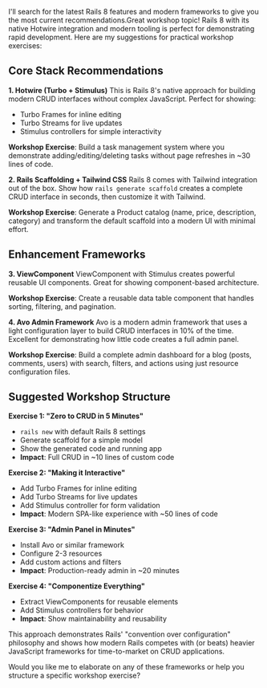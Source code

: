 I'll search for the latest Rails 8 features and modern frameworks to give you the most current recommendations.Great workshop topic! Rails 8 with its native Hotwire integration and modern tooling is perfect for demonstrating rapid development. Here are my suggestions for practical workshop exercises:

## Core Stack Recommendations

**1. Hotwire (Turbo + Stimulus)**
This is Rails 8's native approach for building modern CRUD interfaces without complex JavaScript. Perfect for showing:
- Turbo Frames for inline editing
- Turbo Streams for live updates
- Stimulus controllers for simple interactivity

**Workshop Exercise**: Build a task management system where you demonstrate adding/editing/deleting tasks without page refreshes in ~30 lines of code.

**2. Rails Scaffolding + Tailwind CSS**
Rails 8 comes with Tailwind integration out of the box. Show how `rails generate scaffold` creates a complete CRUD interface in seconds, then customize it with Tailwind.

**Workshop Exercise**: Generate a Product catalog (name, price, description, category) and transform the default scaffold into a modern UI with minimal effort.

## Enhancement Frameworks

**3. ViewComponent**
ViewComponent with Stimulus creates powerful reusable UI components. Great for showing component-based architecture.

**Workshop Exercise**: Create a reusable data table component that handles sorting, filtering, and pagination.

**4. Avo Admin Framework**
Avo is a modern admin framework that uses a light configuration layer to build CRUD interfaces in 10% of the time. Excellent for demonstrating how little code creates a full admin panel.

**Workshop Exercise**: Build a complete admin dashboard for a blog (posts, comments, users) with search, filters, and actions using just resource configuration files.

## Suggested Workshop Structure

**Exercise 1: "Zero to CRUD in 5 Minutes"**
- `rails new` with default Rails 8 settings
- Generate scaffold for a simple model
- Show the generated code and running app
- **Impact**: Full CRUD in ~10 lines of custom code

**Exercise 2: "Making it Interactive"**
- Add Turbo Frames for inline editing
- Add Turbo Streams for live updates
- Add Stimulus controller for form validation
- **Impact**: Modern SPA-like experience with ~50 lines of code

**Exercise 3: "Admin Panel in Minutes"**
- Install Avo or similar framework
- Configure 2-3 resources
- Add custom actions and filters
- **Impact**: Production-ready admin in ~20 minutes

**Exercise 4: "Componentize Everything"**
- Extract ViewComponents for reusable elements
- Add Stimulus controllers for behavior
- **Impact**: Show maintainability and reusability

This approach demonstrates Rails' "convention over configuration" philosophy and shows how modern Rails competes with (or beats) heavier JavaScript frameworks for time-to-market on CRUD applications.

Would you like me to elaborate on any of these frameworks or help you structure a specific workshop exercise?

